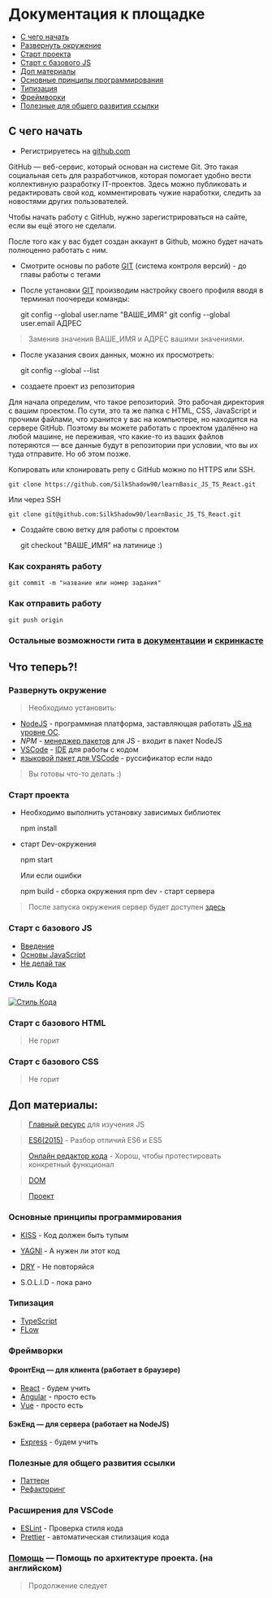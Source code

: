 # Документация к площадке

+ [С чего начать](#first)
+ [Развернуть окружение](#setup)
+ [Старт проекта](#start)
+ [Старт с базового JS](#js)
+ [Доп материалы](#extend)
+ [Основные принципы программирования](#basic)
+ [Типизация](#type)
+ [Фреймворки](#frameworks)
+ [Полезные для общего развития ссылки](#race)


## <a name="first"></a>С чего начать

* Регистрируетесь на [github.com](https://github.com)


GitHub — веб-сервис, который основан на системе Git. Это такая социальная сеть для разработчиков, которая помогает удобно вести коллективную разработку IT-проектов. Здесь можно публиковать и редактировать свой код, комментировать чужие наработки, следить за новостями других пользователей.

Чтобы начать работу с GitHub, нужно зарегистрироваться на сайте, если вы ещё этого не сделали.

После того как у вас будет создан аккаунт в Github, можно будет начать полноценно работать с ним.


* Смотрите основы по работе [GIT](https://learn.javascript.ru/screencast/git) (система контроля версий) - до главы работы с тегами

* После установки [GIT](https://git-scm.com/downloads) производим настройку своего профиля вводя в терминал поочереди команды:


    git config --global user.name "ВАШЕ_ИМЯ"
    git config --global user.email АДРЕС

> Заменив значения ВАШЕ_ИМЯ и АДРЕС вашими значениями.

* После указания своих данных, можно их просмотреть:


    git config --global --list

* создаете проект из репозитория 


Для начала определим, что такое репозиторий. Это рабочая директория с вашим проектом. По сути, это та же папка с HTML, CSS, JavaScript и прочими файлами, что хранится у вас на компьютере, но находится на сервере GitHub. Поэтому вы можете работать с проектом удалённо на любой машине, не переживая, что какие-то из ваших файлов потеряются — все данные будут в репозитории при условии, что вы их туда отправите. Но об этом позже.

Копировать или клонировать репу c GitHub можно по HTTPS или SSH.

    git clone https://github.com/SilkShadow90/learnBasic_JS_TS_React.git

Или через SSH

    git clone git@github.com:SilkShadow90/learnBasic_JS_TS_React.git


* Создайте свою ветку для работы с проектом


    git checkout "ВАШЕ_ИМЯ" на латинице :)


### Как сохранять работу

    git commit -m "название или номер задания"


### Как отправить работу

    git push origin


### Остальные возможности гита в [документации](https://git-scm.com/doc) и [скринкасте](https://learn.javascript.ru/screencast/git)




## Что теперь?!

### <a name="setup"></a>Развернуть окружение

> Необходимо установить:

- [NodeJS](https://nodejs.org/en/download/) - программная платформа, заставляющая работать [JS на уровне ОС](https://ru.wikipedia.org/wiki/Node.js).
- *NPM* - [менеджер пакетов](https://ru.wikipedia.org/wiki/Система_управления_пакетами) для JS - входит в пакет NodeJS
- [VSCode](https://code.visualstudio.com) - [IDE](https://ru.wikipedia.org/wiki/IDE) для работы с кодом
- [языковой пакет для VSCode](https://marketplace.visualstudio.com/items?itemName=MS-CEINTL.vscode-language-pack-ru) - руссификатор если надо

> Вы готовы что-то делать :)


### <a name="start"></a>Старт проекта


- Необходимо выполнить установку зависимых библиотек 
    

    npm install


- старт Dev-окружения

        
    npm start

    Или если ошибки

    npm build - сборка окружения
    npm dev - старт сервера


> После запуска окружения сервер будет доступен [здесь](http://localhost:1234)

### <a name="js"></a>Старт с базового JS

- [Введение](https://learn.javascript.ru/getting-started)
- [Основы JavaScript](https://learn.javascript.ru/first-steps)
- [Не делай так](https://learn.javascript.ru/ninja-code)


### <a name="style"></a>Стиль Кода

[![Стиль Кода](https://learn.javascript.ru/article/coding-style/code-style.svg)](https://learn.javascript.ru/coding-style)


### Старт с базового HTML

> Не горит

### Старт с базового CSS

> Не горит

## <a name="extend"></a>Доп материалы:

> [Главный ресурс](https://learn.javascript.ru) для изучения JS

> [ES6(2015)](https://frontend-stuff.com/blog/es6/) - Разбор отличий ES6 и ES5

> [Онлайн редактор кода](https://jsfiddle.net) - Хорош, чтобы протестировать конкретный функционал

> [DOM](https://ru.wikipedia.org/wiki/Document_Object_Model)

> [Проект](https://silkshadow90.github.io/learnBasic_JS_TS_React)

### <a name="basic"></a>Основные принципы программирования

- [KISS](https://www.youtube.com/watch?v=rix-fkrloq4) - Код должен быть тупым
- [YAGNI](https://www.youtube.com/watch?v=Ot2eB07rjcI) - А нужен ли этот код
- [DRY](https://www.youtube.com/watch?v=NWemqNMCesQ) - Не повторяйся

- S.O.L.I.D - пока рано

### <a name="type"></a>Типизация

- [TypeScript](https://www.typescriptlang.org)
- [FLow](https://flow.org)

### <a name="frameworks"></a>Фреймворки

#### ФронтЕнд — для клиента (работает в браузере)
- [React](https://ru.reactjs.org) - будем учить
- [Angular](https://www.youtube.com/watch?v=Ot2eB07rjcI) - просто есть
- [Vue](https://vuejs.org) - просто есть

#### БэкЕнд — для сервера (работает на NodeJS)
- [Express](https://expressjs.com/ru/) - будем учить

### <a name="race"></a>Полезные для общего развития ссылки

- [Паттерн](https://refactoring.guru/ru/design-patterns/what-is-pattern)
- [Рефакторинг](https://refactoring.guru/ru/refactoring/what-is-refactoring)

### Расширения для VSCode

- [ESLint](https://marketplace.visualstudio.com/items?itemName=dbaeumer.vscode-eslint) - Проверка стиля кода
- [Prettier](https://marketplace.visualstudio.com/items?itemName=esbenp.prettier-vscode) - автоматическая стилизация кода

### <a name="help"></a>[Помощь](doc/TOC.md) — Помощь по архитектуре проекта. (на английском)

> Продолжение следует
